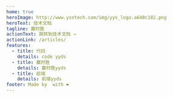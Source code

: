 ```yaml
---
home: true
heroImage: http://www.ysstech.com/img/yys_logo.a648c182.png
heroText: 技术文档
tagline: 赢时胜
actionText: 跳转到技术文档 →
actionLink: /articles/
features:
  - title: 代码
    details: code yyds
  - title: 赢时胜
    details: 赢时胜yyds
  - title: 前端
    details: 前端yyds
footer: Made by  with ❤️
---
```

